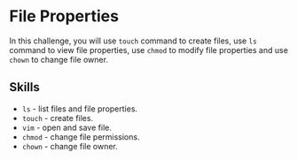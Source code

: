 # File Properties

In this challenge, you will use `touch` command to create files, use  `ls` command to view file properties, use `chmod` to modify file properties and use `chown` to change file owner.

## Skills

- `ls` - list files and file properties.
- `touch` - create files.
- `vim` - open and save file.
- `chmod` - change file permissions.
- `chown` - change file owner.
